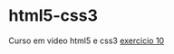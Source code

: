 # html5-css3
 Curso em video html5 e css3
 <a href="https://rodrigo-vitorio.github.io/html5-css3/desafio10/index.html">exercicio 10</a>